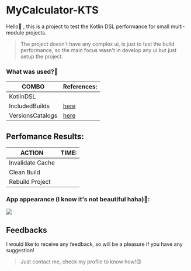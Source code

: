 # MyCalculator-KTS
Hello🥸 , this is a project to test the Kotlin DSL performance for small multi-module projects.

> The project doesn't have any complex ui, is just to test the build performance,
so the main focus wasn't in develop any ui but just setup the project.

### What was used?🤔 
COMBO  | References:
--------- | ---------
KotlinDSL | 
IncludedBuilds | [here](https://docs.gradle.org/current/userguide/composite_builds.html)
VersionsCatalogs |[here](https://docs.gradle.org/current/userguide/platforms.html)

## Perfomance Results: 

ACTION  | TIME:
--------- | ---------
Invalidate Cache | 
Clean Build | 
Rebuild Project |

### App appearance (I know it's not beautiful haha)🤡:

![](https://i.imgur.com/47mQjsR.png)

## Feedbacks

I would like to receive any feedback, so will be a pleasure if you have any suggestion!
> Just contact me, check my profile to know how!😊
